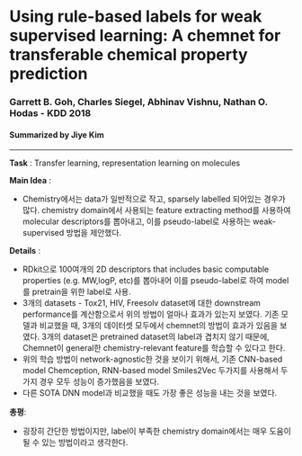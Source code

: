 # Using rule-based labels for weak supervised learning: A chemnet for transferable chemical property prediction
### Garrett B. Goh, Charles Siegel, Abhinav Vishnu, Nathan O. Hodas - KDD 2018
#### Summarized by Jiye Kim

---

**Task** : Transfer learning, representation learning on molecules



**Main Idea** : 
- Chemistry에서는 data가 일반적으로 작고, sparsely labelled 되어있는 경우가 많다. chemistry domain에서 사용되는 feature extracting method를 사용하여 molecular descriptors를 뽑아내고, 이를 pseudo-label로 사용하는 weak-supervised 방법을 제안했다. 

**Details** : 
- RDkit으로 100여개의 2D descriptors that includes basic computable properties (e.g. MW,logP, etc)를 뽑아내어 이를 pseudo-label로 하여 model를 pretrain을 위한 label로 사용.
- 3개의 datasets - Tox21, HIV, Freesolv dataset에 대한 downstream performance를 계산함으로서 위의 방법이 얼마나 효과가 있는지 보였다. 기존 모델과 비교했을 때, 3개의 데이터셋 모두에서 chemnet의 방법이 효과가 있음을 보였다. 3개의 dataset은 pretrained dataset의 label과 겹치지 않기 때문에, Chemnet이 general한 chemistry-relevant feature를 학습할 수 있다고 한다.
- 위의 학습 방법이 network-agnostic한 것을 보이기 위해서, 기존 CNN-based model Chemception, RNN-based model Smiles2Vec 두가지를 사용해서 두가지 경우 모두 성능이 증가했음을 보였다.
- 다른 SOTA DNN model과 비교했을 때도 가장 좋은 성능을 내는 것을 보였다.



**총평**:
- 굉장히 간단한 방법이지만, label이 부족한 chemistry domain에서는 매우 도움이 될 수 있는 방법이라고 생각한다.
